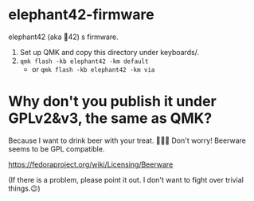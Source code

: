# elephant42-firmware

elephant42 (aka 🐘42) s firmware.

1. Set up QMK and copy this directory under keyboards/.
1. `qmk flash -kb elephant42 -km default`
    * or `qmk flash -kb elephant42 -km via`

# Why don't you publish it under GPLv2&v3, the same as QMK?

Because I want to drink beer with your treat. 🍺🍺🍺
Don't worry! Beerware seems to be GPL compatible.

https://fedoraproject.org/wiki/Licensing/Beerware

(If there is a problem, please point it out. I don't want to fight over trivial things.😉)
